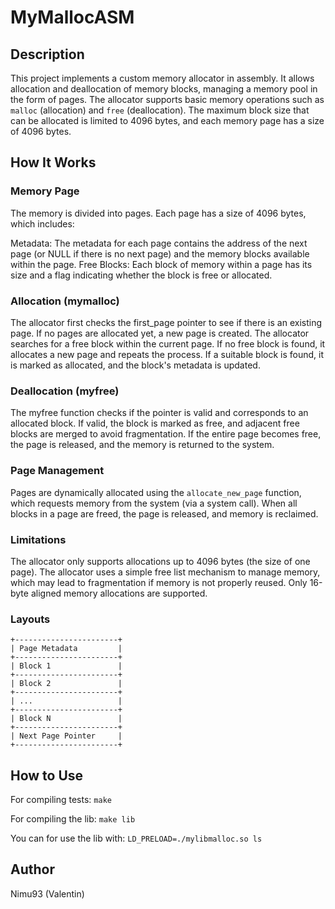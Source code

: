# MyMallocASM

## Description
This project implements a custom memory allocator in assembly. It allows allocation and deallocation of memory blocks, managing a memory pool in the form of pages. The allocator supports basic memory operations such as `malloc` (allocation) and `free` (deallocation). The maximum block size that can be allocated is limited to 4096 bytes, and each memory page has a size of 4096 bytes.

## How It Works

### Memory Page
The memory is divided into pages. Each page has a size of 4096 bytes, which includes:

Metadata: The metadata for each page contains the address of the next page (or NULL if there is no next page) and the memory blocks available within the page.
Free Blocks: Each block of memory within a page has its size and a flag indicating whether the block is free or allocated.

### Allocation (mymalloc)

The allocator first checks the first_page pointer to see if there is an existing page.
If no pages are allocated yet, a new page is created.
The allocator searches for a free block within the current page. If no free block is found, it allocates a new page and repeats the process.
If a suitable block is found, it is marked as allocated, and the block's metadata is updated.

### Deallocation (myfree)

The myfree function checks if the pointer is valid and corresponds to an allocated block.
If valid, the block is marked as free, and adjacent free blocks are merged to avoid fragmentation.
If the entire page becomes free, the page is released, and the memory is returned to the system.

### Page Management

Pages are dynamically allocated using the `allocate_new_page` function, which requests memory from the system (via a system call).
When all blocks in a page are freed, the page is released, and memory is reclaimed.

### Limitations

The allocator only supports allocations up to 4096 bytes (the size of one page).
The allocator uses a simple free list mechanism to manage memory, which may lead to fragmentation if memory is not properly reused.
Only 16-byte aligned memory allocations are supported.

### Layouts

```
+-----------------------+
| Page Metadata         |
+-----------------------+
| Block 1               |
+-----------------------+
| Block 2               |
+-----------------------+
| ...                   |
+-----------------------+
| Block N               |
+-----------------------+
| Next Page Pointer     |
+-----------------------+
```

## How to Use

For compiling tests:
`make`

For compiling the lib:
`make lib`

You can for use the lib with:
`LD_PRELOAD=./mylibmalloc.so ls`

## Author

Nimu93 (Valentin)

